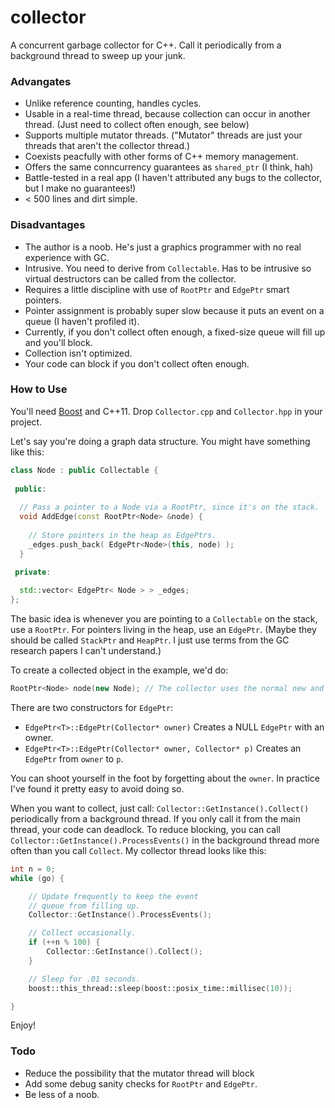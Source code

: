 collector
=========

A concurrent garbage collector for C++. Call it periodically from a background thread to sweep up your junk.

### Advangates

* Unlike reference counting, handles cycles.
* Usable in a real-time thread, because collection can occur in another thread. (Just need to collect often enough, see below)
* Supports multiple mutator threads. ("Mutator" threads are just your threads that aren't the collector thread.)
* Coexists peacfully with other forms of C++ memory management.
* Offers the same conncurrency guarantees as `shared_ptr` (I think, hah)
* Battle-tested in a real app (I haven't attributed any bugs to the collector, but I make no guarantees!)
* < 500 lines and dirt simple.

### Disadvantages

* The author is a noob. He's just a graphics programmer with no real experience with GC.
* Intrusive. You need to derive from `Collectable`. Has to be intrusive so virtual destructors can be called from the collector.
* Requires a little discipline with use of `RootPtr` and `EdgePtr` smart pointers.
* Pointer assignment is probably super slow because it puts an event on a queue (I haven't profiled it).
* Currently, if you don't collect often enough, a fixed-size queue will fill up and you'll block.
* Collection isn't optimized.
* Your code can block if you don't collect often enough.

### How to Use

You'll need [Boost](http://www.boost.org) and C++11. Drop `Collector.cpp` and `Collector.hpp` in your project. 

Let's say you're doing a graph data structure. You might have something like this:

```c++
class Node : public Collectable {
  
 public:
  
  // Pass a pointer to a Node via a RootPtr, since it's on the stack.
  void AddEdge(const RootPtr<Node> &node) {
  
    // Store pointers in the heap as EdgePtrs.
    _edges.push_back( EdgePtr<Node>(this, node) );
  }
  
 private:

  std::vector< EdgePtr< Node > > _edges;
};
```

The basic idea is whenever you are pointing to a `Collectable` on the stack, use a `RootPtr`. For pointers living in the heap, use an `EdgePtr`. (Maybe they should be called `StackPtr` and `HeapPtr`. I just use terms from the GC research papers I can't understand.)

To create a collected object in the example, we'd do:

```c++
RootPtr<Node> node(new Node); // The collector uses the normal new and delete allocators.
```

There are two constructors for `EdgePtr`:

* `EdgePtr<T>::EdgePtr(Collector* owner)` Creates a NULL `EdgePtr` with an owner.
* `EdgePtr<T>::EdgePtr(Collector* owner, Collector* p)` Creates an `EdgePtr` from `owner` to `p`.

You can shoot yourself in the foot by forgetting about the `owner`. In practice I've found it pretty easy to avoid doing so.

When you want to collect, just call: `Collector::GetInstance().Collect()` periodically from a background thread. If you only call it from the main thread, your code can deadlock. To reduce blocking, you can call `Collector::GetInstance().ProcessEvents()` in the background thread more often than you call `Collect`. My collector thread looks like this:

```c++
int n = 0;
while (go) {

	// Update frequently to keep the event
	// queue from filling up.
	Collector::GetInstance().ProcessEvents();

	// Collect occasionally.
	if (++n % 100) {
		Collector::GetInstance().Collect();
	}

	// Sleep for .01 seconds.
	boost::this_thread::sleep(boost::posix_time::millisec(10));

}
```

Enjoy!

### Todo
* Reduce the possibility that the mutator thread will block
* Add some debug sanity checks for `RootPtr` and `EdgePtr`.
* Be less of a noob.